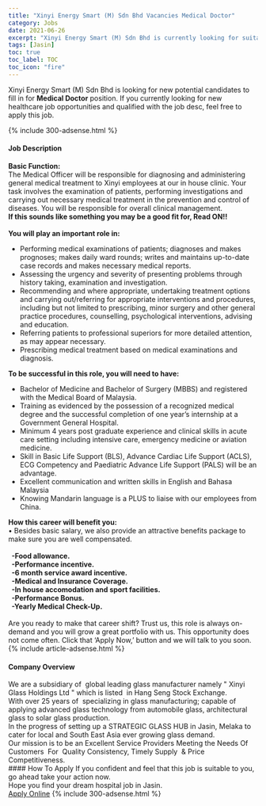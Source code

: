 ```yaml
---
title: "Xinyi Energy Smart (M) Sdn Bhd Vacancies Medical Doctor" 
category: Jobs 
date: 2021-06-26 
excerpt: "Xinyi Energy Smart (M) Sdn Bhd is currently looking for suitable person to fill in the Medical Doctor which positioned at Jasin" 
tags: [Jasin] 
toc: true 
toc_label: TOC 
toc_icon: "fire" 
--- 
```


<p>Xinyi Energy Smart (M) Sdn Bhd is looking for new potential candidates to fill in for <b>Medical Doctor</b> position. If you currently looking for new healthcare job opportunities and qualified with the job desc, feel free to apply this job.
</p>{% include 300-adsense.html %} 
<div><div><h4>Job Description</h4></div><div><div><span><div><div><strong>Basic Function:</strong></div><div>The Medical Officer will be responsible for diagnosing and administering general medical treatment to Xinyi employees at our in house clinic. Your task involves the examination of patients, performing investigations and carrying out necessary medical treatment in the prevention and control of diseases. You will be responsible for overall clinical management.</div><div><strong>If this sounds like something you may be a good fit for, Read ON!!</strong><br>&#160;</div><div><strong>You will play an important role in:</strong></div><ul><li>Performing medical examinations of patients; diagnoses and makes prognoses; makes daily ward rounds; writes and maintains up-to-date case records and makes necessary medical reports.</li><li>Assessing the urgency and severity of presenting problems through history taking, examination and investigation.</li><li>Recommending and where appropriate, undertaking treatment options and carrying out/referring for appropriate interventions and procedures, including but not limited to prescribing, minor surgery and other general practice procedures, counselling, psychological interventions, advising and education.</li><li>Referring patients to professional superiors for more detailed attention, as may appear necessary.</li><li>Prescribing medical treatment based on medical examinations and diagnosis.</li></ul><div><strong>To be successful in this role, you will need to have:</strong></div><ul><li>Bachelor of Medicine and Bachelor of Surgery (MBBS) and registered with the Medical Board of Malaysia.</li><li>Training as evidenced by the possession of a recognized medical degree and the successful completion of one year&#8217;s internship at a Government General Hospital.</li><li>Minimum 4 years post graduate experience and clinical skills in acute care setting including intensive care, emergency medicine or aviation medicine.</li><li>Skill in Basic Life Support (BLS), Advance Cardiac Life Support (ACLS), ECG Competency and Paediatric Advance Life Support (PALS) will be an advantage.</li><li>Excellent communication and written skills in English and Bahasa Malaysia</li><li>Knowing Mandarin language is a PLUS to liaise with our employees from China.</li></ul><div><strong>How this career will benefit you:</strong></div><div>&#8226; Besides basic salary, we also provide an attractive benefits package to make sure you are well compensated.<br><br><strong>&#160; -Food allowance.<br>&#160; -Performance incentive.<br>&#160; -6 month service award incentive.<br>&#160; -Medical and Insurance Coverage.<br>&#160; -In house accomodation and sport facilities.<br>&#160; -Performance Bonus.<br>&#160; -Yearly Medical Check-Up.</strong><br><br>Are you ready to make that career shift? Trust us, this role is always on-demand and you will grow a great portfolio with us. This opportunity does not come often. Click that &#8216;Apply Now,&#8217; button and we will talk to you soon.</div></div></span></div></div></div> 
{% include article-adsense.html %} 
<div><div><h4>Company Overview</h4></div><div><div><span><div><div>
	We are a subsidiary of&#160; global leading glass manufacturer namely&#160;" Xinyi Glass Holdings Ltd " which is listed&#160; in Hang Seng Stock Exchange.</div>
<div>
	With over 25 years of&#160; specializing in glass manufacturing; capable of applying advanced glass technology from automobile glass, architectural glass to solar glass production.</div>
<div>
	In the progress of setting up a STRATEGIC GLASS HUB in Jasin, Melaka to cater for local and South East Asia ever growing glass demand.</div>
<div>
	Our mission is to be an Excellent Service Providers Meeting the Needs Of Customers&#160; For&#160; Quality Consistency, Timely Supply&#160; &amp; Price Competitiveness.</div></div></span></div></div></div> 
#### How To Apply 
If you confident and feel that this job is suitable to you, go ahead take your action now. <br/> 
Hope you find your dream hospital job in Jasin. <br/> 
<a href="https://www.jobstreet.com.my/en/job/medical-doctor-4586098?jobId=jobstreet-my-job-4586098" class="btn btn--warning" target="_blank" rel="nofollow noopenner">Apply Online</a> 
{% include 300-adsense.html %} 
